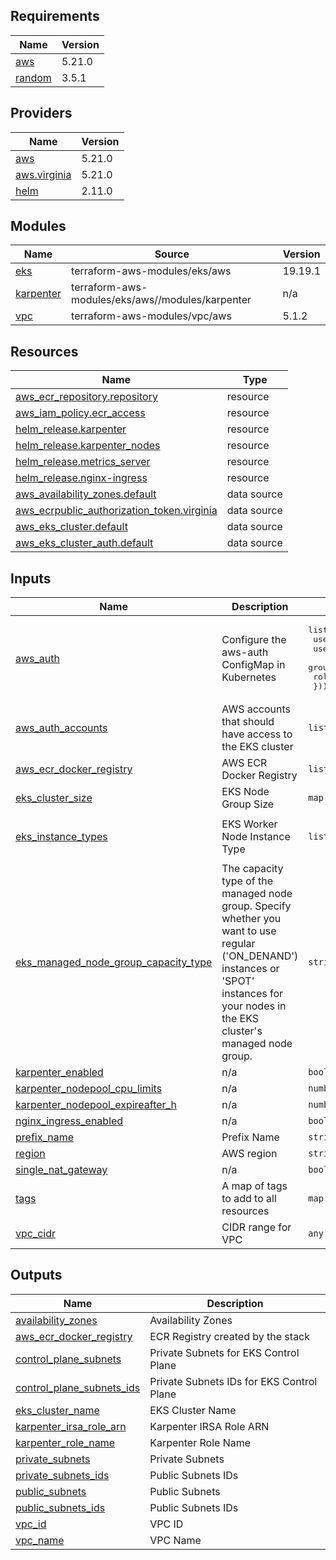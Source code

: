 ## Requirements

| Name | Version |
|------|---------|
| <a name="requirement_aws"></a> [aws](#requirement\_aws) | 5.21.0 |
| <a name="requirement_random"></a> [random](#requirement\_random) | 3.5.1 |

## Providers

| Name | Version |
|------|---------|
| <a name="provider_aws"></a> [aws](#provider\_aws) | 5.21.0 |
| <a name="provider_aws.virginia"></a> [aws.virginia](#provider\_aws.virginia) | 5.21.0 |
| <a name="provider_helm"></a> [helm](#provider\_helm) | 2.11.0 |

## Modules

| Name | Source | Version |
|------|--------|---------|
| <a name="module_eks"></a> [eks](#module\_eks) | terraform-aws-modules/eks/aws | 19.19.1 |
| <a name="module_karpenter"></a> [karpenter](#module\_karpenter) | terraform-aws-modules/eks/aws//modules/karpenter | n/a |
| <a name="module_vpc"></a> [vpc](#module\_vpc) | terraform-aws-modules/vpc/aws | 5.1.2 |

## Resources

| Name | Type |
|------|------|
| [aws_ecr_repository.repository](https://registry.terraform.io/providers/hashicorp/aws/5.21.0/docs/resources/ecr_repository) | resource |
| [aws_iam_policy.ecr_access](https://registry.terraform.io/providers/hashicorp/aws/5.21.0/docs/resources/iam_policy) | resource |
| [helm_release.karpenter](https://registry.terraform.io/providers/hashicorp/helm/latest/docs/resources/release) | resource |
| [helm_release.karpenter_nodes](https://registry.terraform.io/providers/hashicorp/helm/latest/docs/resources/release) | resource |
| [helm_release.metrics_server](https://registry.terraform.io/providers/hashicorp/helm/latest/docs/resources/release) | resource |
| [helm_release.nginx-ingress](https://registry.terraform.io/providers/hashicorp/helm/latest/docs/resources/release) | resource |
| [aws_availability_zones.default](https://registry.terraform.io/providers/hashicorp/aws/5.21.0/docs/data-sources/availability_zones) | data source |
| [aws_ecrpublic_authorization_token.virginia](https://registry.terraform.io/providers/hashicorp/aws/5.21.0/docs/data-sources/ecrpublic_authorization_token) | data source |
| [aws_eks_cluster.default](https://registry.terraform.io/providers/hashicorp/aws/5.21.0/docs/data-sources/eks_cluster) | data source |
| [aws_eks_cluster_auth.default](https://registry.terraform.io/providers/hashicorp/aws/5.21.0/docs/data-sources/eks_cluster_auth) | data source |

## Inputs

| Name | Description | Type | Default | Required |
|------|-------------|------|---------|:--------:|
| <a name="input_aws_auth"></a> [aws\_auth](#input\_aws\_auth) | Configure the aws-auth ConfigMap in Kubernetes | <pre>list(object({<br>    userarn  = string<br>    username = string<br>    groups   = list(string)<br>    rolearn  = string<br>  }))</pre> | `[]` | no |
| <a name="input_aws_auth_accounts"></a> [aws\_auth\_accounts](#input\_aws\_auth\_accounts) | AWS accounts that should have access to the EKS cluster | `list(string)` | `[]` | no |
| <a name="input_aws_ecr_docker_registry"></a> [aws\_ecr\_docker\_registry](#input\_aws\_ecr\_docker\_registry) | AWS ECR Docker Registry | `list(string)` | n/a | yes |
| <a name="input_eks_cluster_size"></a> [eks\_cluster\_size](#input\_eks\_cluster\_size) | EKS Node Group Size | `map(number)` | n/a | yes |
| <a name="input_eks_instance_types"></a> [eks\_instance\_types](#input\_eks\_instance\_types) | EKS Worker Node Instance Type | `list(string)` | <pre>[<br>  "t3.small"<br>]</pre> | no |
| <a name="input_eks_managed_node_group_capacity_type"></a> [eks\_managed\_node\_group\_capacity\_type](#input\_eks\_managed\_node\_group\_capacity\_type) | The capacity type of the managed node group. Specify whether you want to use regular ('ON\_DENAND') instances or 'SPOT' instances for your nodes in the EKS cluster's managed node group. | `string` | `"ON_DEMAND"` | no |
| <a name="input_karpenter_enabled"></a> [karpenter\_enabled](#input\_karpenter\_enabled) | n/a | `bool` | `false` | no |
| <a name="input_karpenter_nodepool_cpu_limits"></a> [karpenter\_nodepool\_cpu\_limits](#input\_karpenter\_nodepool\_cpu\_limits) | n/a | `number` | `1000` | no |
| <a name="input_karpenter_nodepool_expireafter_h"></a> [karpenter\_nodepool\_expireafter\_h](#input\_karpenter\_nodepool\_expireafter\_h) | n/a | `number` | `1` | no |
| <a name="input_nginx_ingress_enabled"></a> [nginx\_ingress\_enabled](#input\_nginx\_ingress\_enabled) | n/a | `bool` | `true` | no |
| <a name="input_prefix_name"></a> [prefix\_name](#input\_prefix\_name) | Prefix Name | `string` | `"cassius"` | no |
| <a name="input_region"></a> [region](#input\_region) | AWS region | `string` | n/a | yes |
| <a name="input_single_nat_gateway"></a> [single\_nat\_gateway](#input\_single\_nat\_gateway) | n/a | `bool` | `true` | no |
| <a name="input_tags"></a> [tags](#input\_tags) | A map of tags to add to all resources | `map` | n/a | yes |
| <a name="input_vpc_cidr"></a> [vpc\_cidr](#input\_vpc\_cidr) | CIDR range for VPC | `any` | n/a | yes |

## Outputs

| Name | Description |
|------|-------------|
| <a name="output_availability_zones"></a> [availability\_zones](#output\_availability\_zones) | Availability Zones |
| <a name="output_aws_ecr_docker_registry"></a> [aws\_ecr\_docker\_registry](#output\_aws\_ecr\_docker\_registry) | ECR Registry created by the stack |
| <a name="output_control_plane_subnets"></a> [control\_plane\_subnets](#output\_control\_plane\_subnets) | Private Subnets for EKS Control Plane |
| <a name="output_control_plane_subnets_ids"></a> [control\_plane\_subnets\_ids](#output\_control\_plane\_subnets\_ids) | Private Subnets IDs for EKS Control Plane |
| <a name="output_eks_cluster_name"></a> [eks\_cluster\_name](#output\_eks\_cluster\_name) | EKS Cluster Name |
| <a name="output_karpenter_irsa_role_arn"></a> [karpenter\_irsa\_role\_arn](#output\_karpenter\_irsa\_role\_arn) | Karpenter IRSA Role ARN |
| <a name="output_karpenter_role_name"></a> [karpenter\_role\_name](#output\_karpenter\_role\_name) | Karpenter Role Name |
| <a name="output_private_subnets"></a> [private\_subnets](#output\_private\_subnets) | Private Subnets |
| <a name="output_private_subnets_ids"></a> [private\_subnets\_ids](#output\_private\_subnets\_ids) | Public Subnets IDs |
| <a name="output_public_subnets"></a> [public\_subnets](#output\_public\_subnets) | Public Subnets |
| <a name="output_public_subnets_ids"></a> [public\_subnets\_ids](#output\_public\_subnets\_ids) | Public Subnets IDs |
| <a name="output_vpc_id"></a> [vpc\_id](#output\_vpc\_id) | VPC ID |
| <a name="output_vpc_name"></a> [vpc\_name](#output\_vpc\_name) | VPC Name |

